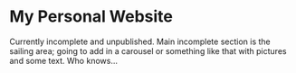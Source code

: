 My Personal Website
=======

Currently incomplete and unpublished.
Main incomplete section is the sailing area; going to add in a carousel
or something like that with pictures and some text. Who knows...
